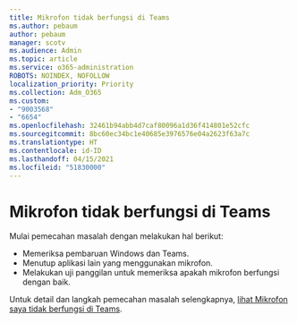 ```yaml
---
title: Mikrofon tidak berfungsi di Teams
ms.author: pebaum
author: pebaum
manager: scotv
ms.audience: Admin
ms.topic: article
ms.service: o365-administration
ROBOTS: NOINDEX, NOFOLLOW
localization_priority: Priority
ms.collection: Adm_O365
ms.custom:
- "9003568"
- "6654"
ms.openlocfilehash: 32461b94abb4d7caf80096a1d36f414801e52cfc
ms.sourcegitcommit: 8bc60ec34bc1e40685e3976576e04a2623f63a7c
ms.translationtype: HT
ms.contentlocale: id-ID
ms.lasthandoff: 04/15/2021
ms.locfileid: "51830000"
---
```

# <a name="microphone-isnt-working-in-teams"></a>Mikrofon tidak berfungsi di Teams

Mulai pemecahan masalah dengan melakukan hal berikut:

- Memeriksa pembaruan Windows dan Teams.
- Menutup aplikasi lain yang menggunakan mikrofon.
- Melakukan uji panggilan untuk memeriksa apakah mikrofon berfungsi dengan baik.

Untuk detail dan langkah pemecahan masalah selengkapnya, [lihat Mikrofon saya tidak berfungsi di Teams](https://support.microsoft.com/office/666d1123-9dd0-4a31-ad2e-a758b204f33a).
